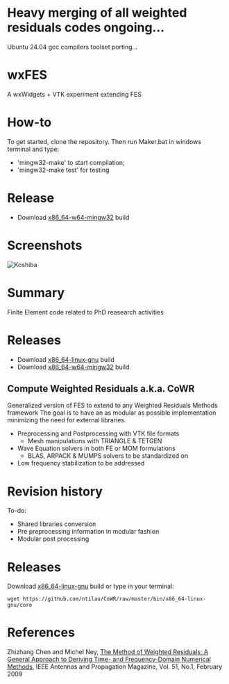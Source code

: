 # Heavy merging of all weighted residuals codes ongoing...
Ubuntu 24.04 gcc compilers toolset porting...

# wxFES
A wxWidgets + VTK experiment extending FES

# How-to
To get started, clone the repository. Then run Maker.bat in windows terminal and type:
- 'mingw32-make' to start compilation; 
- 'mingw32-make test' for testing 

# Release
- Download [x86_64-w64-mingw32](https://github.com/ntilau/wxFES/raw/master/bin/wxfes.exe) build

# Screenshots
![Koshiba](doc/koshiba.jpg)


# Summary
Finite Element code related to PhD reasearch activities

# Releases
- Download [x86_64-linux-gnu](https://github.com/ntilau/FES2/raw/master/bin/x86_64-linux-gnu/fes) build
- Download [x86_64-w64-mingw32](https://github.com/ntilau/FES2/raw/master/bin/x86_64-w64-mingw32/fes.exe) build


## Compute Weighted Residuals a.k.a. CoWR
Generalized version of FES to extend to any Weighted Residuals Methods framework
The goal is to have an as modular as possible implementation minimizing the need
for external libraries.
- Preprocessing and Postprocessing with VTK file formats
  + Mesh manipulations with TRIANGLE & TETGEN
- Wave Equation solvers in both FE or MOM formulations
  + BLAS, ARPACK & MUMPS solvers to be standardized on
- Low frequency stabilization to be addressed

# Revision history
To-do: 
- Shared libraries conversion
- Pre preprocessing information in modular fashion
- Modular post processing

# Releases
Download [x86_64-linux-gnu](https://github.com/ntilau/CoWR/raw/master/bin/x86_64-linux-gnu/core) build or type in your terminal:
```shell
wget https://github.com/ntilau/CoWR/raw/master/bin/x86_64-linux-gnu/core
```

# References
Zhizhang Chen and Michel Ney, [The Method of Weighted Residuals: A General Approach to Deriving Time- and Frequency-Domain Numerical Methods](https://www.cs.buap.mx/~sandoval/MetodosNumericos/MetNumCEROS/MarcoAntonioRamires.pdf), IEEE Antennas and Propagation Magazine, Vol. 51, No.1, February 2009
